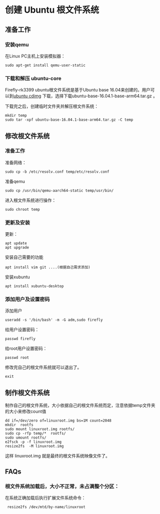 # 创建 Ubuntu 根文件系统  

## 准备工作
### 安装qemu
在Linux PC主机上安装模拟器：
```
sudo apt-get install qemu-user-static
```
### 下载和解压 ubuntu-core

Firefly-rk3399 ubuntu根文件系统是基于Ubuntu base 16.04来创建的。用户可以到[ubuntu cdimg](http://cdimage.ubuntu.com/ubuntu-base/releases/16.04/release/) 下载，选择下载ubuntu-base-16.04.1-base-arm64.tar.gz 。

下载完之后，创建临时文件夹并解压根文件系统：
```
mkdir temp
sudo tar -xpf ubuntu-base-16.04.1-base-arm64.tar.gz -C temp
```
## 修改根文件系统
### 准备工作

准备网络：
```
sudo cp -b /etc/resolv.conf temp/etc/resolv.conf
```
准备qemu
```
sudo cp /usr/bin/qemu-aarch64-static temp/usr/bin/
```
进入根文件系统进行操作：
```
sudo chroot temp
```
### 更新及安装

更新：
```
apt update 
apt upgrade
```
安装自己需要的功能
```
apt install vim git ....(根据自己需求添加)
```
安装xubuntu
```
apt install xubuntu-desktop
```
### 添加用户及设置密码

添加用户
```
useradd -s '/bin/bash' -m -G adm,sudo firefly
```
给用户设置密码：
```
passwd firefly
```
给root用户设置密码：
```
passwd root
```
修改完自己的根文件系统就可以退出了。
```
exit
```
## 制作根文件系统

制作自己的根文件系统，大小依据自己的根文件系统而定，注意依据temp文件夹的大小来修改count值
```
dd if=/dev/zero of=linuxroot.img bs=1M count=2048
mkdir  rootfs
sudo mount linuxroot.img rootfs/
sudo cp -rfp temp/*  rootfs/
sudo umount rootfs/
e2fsck -p -f linuxroot.img
resize2fs  -M linuxroot.img
```
这样 linuxroot.img 就是最终的根文件系统映像文件了。
## FAQs
### 根文件系统加载后，大小不正常，未占满整个分区：

在系统正确加载后执行扩展文件系统命令：
```
 resize2fs /dev/mtd/by-name/linuxroot
```